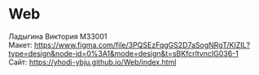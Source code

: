 # Web
Ладыгина Виктория M33001\
Макет: https://www.figma.com/file/3PQSEzFqgGS2D7aSogNRgT/KIZIL?type=design&node-id=0%3A1&mode=design&t=sBKfcrltvncIG036-1 \
Сайт: https://yhodi-ybju.github.io/Web/index.html
